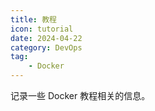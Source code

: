 ```yaml
---
title: 教程
icon: tutorial
date: 2024-04-22
category: DevOps
tag:
    - Docker
---
```


记录一些 Docker 教程相关的信息。

<!-- more -->

<AutoCatalog />
